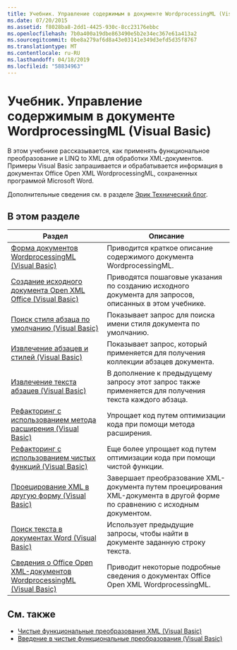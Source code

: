 ```yaml
---
title: Учебник. Управление содержимым в документе WordprocessingML (Visual Basic)
ms.date: 07/20/2015
ms.assetid: f8028ba8-2dd1-4425-930c-8cc23176ebbc
ms.openlocfilehash: 7b0a400a19dbe863490e5b2e34ec367e61a413a2
ms.sourcegitcommit: 0be8a279af6d8a43e03141e349d3efd5d35f8767
ms.translationtype: MT
ms.contentlocale: ru-RU
ms.lasthandoff: 04/18/2019
ms.locfileid: "58834963"
---
```

# <a name="tutorial-manipulating-content-in-a-wordprocessingml-document-visual-basic"></a>Учебник. Управление содержимым в документе WordprocessingML (Visual Basic)
В этом учебнике рассказывается, как применять функциональное преобразование и LINQ to XML для обработки XML-документов. Примеры Visual Basic запрашивается и обрабатывается информация в документах Office Open XML WordprocessingML, сохраненных программой Microsoft Word.  
  
 Дополнительные сведения см. в разделе [Эрик Технический блог](http://www.ericwhite.com).  
  
## <a name="in-this-section"></a>В этом разделе  
  
|Раздел|Описание|  
|-----------|-----------------|  
|[Форма документов WordprocessingML (Visual Basic)](../../../../visual-basic/programming-guide/concepts/linq/shape-of-wordprocessingml-documents.md)|Приводится краткое описание содержимого документа WordprocessingML.|  
|[Создание исходного документа Open XML Office (Visual Basic)](../../../../visual-basic/programming-guide/concepts/linq/creating-the-source-office-open-xml-document.md)|Приводятся пошаговые указания по созданию исходного документа для запросов, описанных в этом учебнике.|  
|[Поиск стиля абзаца по умолчанию (Visual Basic)](../../../../visual-basic/programming-guide/concepts/linq/finding-the-default-paragraph-style.md)|Показывает запрос для поиска имени стиля документа по умолчанию.|  
|[Извлечение абзацев и стилей (Visual Basic)](../../../../visual-basic/programming-guide/concepts/linq/retrieving-the-paragraphs-and-their-styles.md)|Показывает запрос, который применяется для получения коллекции абзацев документа.|  
|[Извлечение текста абзацев (Visual Basic)](../../../../visual-basic/programming-guide/concepts/linq/retrieving-the-text-of-the-paragraphs.md)|В дополнение к предыдущему запросу этот запрос также применяется для получения текста каждого абзаца.|  
|[Рефакторинг с использованием метода расширения (Visual Basic)](../../../../visual-basic/programming-guide/concepts/linq/refactoring-using-an-extension-method.md)|Упрощает код путем оптимизации кода при помощи метода расширения.|  
|[Рефакторинг с использованием чистых функций (Visual Basic)](../../../../visual-basic/programming-guide/concepts/linq/refactoring-using-a-pure-function.md)|Еще более упрощает код путем оптимизации кода при помощи чистой функции.|  
|[Проецирование XML в другую форму (Visual Basic)](../../../../visual-basic/programming-guide/concepts/linq/projecting-xml-in-a-different-shape.md)|Завершает преобразование XML-документа путем проецирования XML-документа в другой форме по сравнению с исходным документом.|  
|[Поиск текста в документах Word (Visual Basic)](../../../../visual-basic/programming-guide/concepts/linq/finding-text-in-word-documents.md)|Использует предыдущие запросы, чтобы найти в документе заданную строку текста.|  
|[Сведения о Office Open XML-документов WordprocessingML (Visual Basic)](../../../../visual-basic/programming-guide/concepts/linq/details-of-office-open-xml-wordprocessingml-documents.md)|Приводит некоторые подробные сведения о документах Office Open XML WordprocessingML.|  
  
## <a name="see-also"></a>См. также

- [Чистые функциональные преобразования XML (Visual Basic)](../../../../visual-basic/programming-guide/concepts/linq/pure-functional-transformations-of-xml.md)
- [Введение в чистые функциональные преобразования (Visual Basic)](../../../../visual-basic/programming-guide/concepts/linq/introduction-to-pure-functional-transformations.md)
